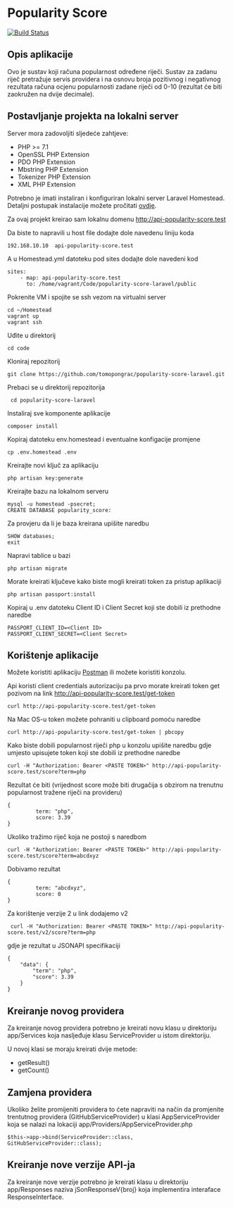 # Popularity Score

<p>
<a href="https://travis-ci.org/tomopongrac/popularity-score-laravel"><img src="https://travis-ci.org/tomopongrac/popularity-score-laravel.svg" alt="Build Status"></a>

## Opis aplikacije

Ovo je sustav koji računa popularnost određene riječi. Sustav za zadanu riječ pretražuje servis providera i na osnovu broja pozitivnog i negativnog rezultata računa ocjenu popularnosti zadane riječi od 0-10 (rezultat će biti zaokružen na dvije decimale).

## Postavljanje projekta na lokalni server

Server mora zadovoljiti sljedeće zahtjeve:

* PHP >= 7.1
* OpenSSL PHP Extension
* PDO PHP Extension
* Mbstring PHP Extension
* Tokenizer PHP Extension
* XML PHP Extension

Potrebno je imati instaliran i konfiguriran lokalni server Laravel Homestead. Detaljni postupak instalacije možete pročitati [ovdje](https://laravel.com/docs/5.4/homestead#installation-and-setup).

Za ovaj projekt kreirao sam lokalnu domenu http://api-popularity-score.test

Da biste to napravili u host file dodajte dole navedenu liniju koda

    192.168.10.10  api-popularity-score.test

A u Homestead.yml datoteku pod sites dodajte dole navedeni kod

    sites:
        - map: api-popularity-score.test
          to: /home/vagrant/Code/popularity-score-laravel/public

Pokrenite VM i spojite se ssh vezom na virtualni server

    cd ~/Homestead
    vagrant up
    vagrant ssh

Uđite u direktorij

    cd code

Kloniraj repozitorij

    git clone https://github.com/tomopongrac/popularity-score-laravel.git

Prebaci se u direktorij repozitorija
 
     cd popularity-score-laravel

Instaliraj sve komponente aplikacije

    composer install

Kopiraj datoteku env.homestead i eventualne konfigacije promjene

    cp .env.homestead .env

Kreirajte novi ključ za aplikaciju

    php artisan key:generate

Kreirajte bazu na lokalnom serveru

    mysql -u homestead -psecret;
    CREATE DATABASE popularity_score:

Za provjeru da li je baza kreirana upišite naredbu

    SHOW databases;
    exit

Napravi tablice u bazi

    php artisan migrate

Morate kreirati ključeve kako biste mogli kreirati token za pristup aplikaciji

    php artisan passport:install

Kopiraj u .env datoteku Client ID i Client Secret koji ste dobili iz prethodne naredbe

    PASSPORT_CLIENT_ID=<Client ID>
    PASSPORT_CLIENT_SECRET=<Client Secret>

## Korištenje aplikacije

Možete koristiti aplikaciju [Postman](https://www.getpostman.com) ili možete koristiti konzolu.

Api koristi client credentials autorizaciju pa prvo morate kreirati token get pozivom na link http://api-popularity-score.test/get-token

    curl http://api-popularity-score.test/get-token

Na Mac OS-u token možete  pohraniti u clipboard pomoću naredbe

    curl http://api-popularity-score.test/get-token | pbcopy

Kako biste dobili popularnost riječi php u konzolu upišite naredbu gdje umjesto <PASTE TOKEN> upisujete token koji ste dobili iz prethodne naredbe

    curl -H "Authorization: Bearer <PASTE TOKEN>" http://api-popularity-score.test/score?term=php

Rezultat će biti (vrijednost score može biti drugačija s obzirom na trenutnu popularnost tražene riječi na provideru)

    {
             term: "php",
             score: 3.39
    }

Ukoliko tražimo riječ koja ne postoji s naredbom

    curl -H "Authorization: Bearer <PASTE TOKEN>" http://api-popularity-score.test/score?term=abcdxyz

Dobivamo rezultat

    {
             term: "abcdxyz",
             score: 0
    }
 
 Za korištenje verzije 2 u link dodajemo v2
 
     curl -H "Authorization: Bearer <PASTE TOKEN>" http://api-popularity-score.test/v2/score?term=php

gdje je rezultat u JSONAPI specifikaciji

    {
        "data": {
            "term": "php",
            "score": 3.39
        }
    }

## Kreiranje novog providera

Za kreiranje novog providera potrebno je kreirati novu klasu u direktoriju app/Services koja nasljeđuje klasu ServiceProvider u istom direktoriju.

U novoj klasi se moraju kreirati dvije metode:

* getResult()
* getCount()

## Zamjena providera

Ukoliko želite promijeniti providera to ćete napraviti na način da promjenite trentutnog providera (GitHubServiceProvider) u klasi AppServiceProvider koja se nalazi na lokaciji app/Providers/AppServiceProvider.php

    $this->app->bind(ServiceProvider::class, GitHubServiceProvider::class);

## Kreiranje nove verzije API-ja

Za kreiranje nove verzije potrebno je kreirati klasu u direktoriju app/Responses naziva jSonResponseV{broj} koja implementira interaface ResponseInterface.